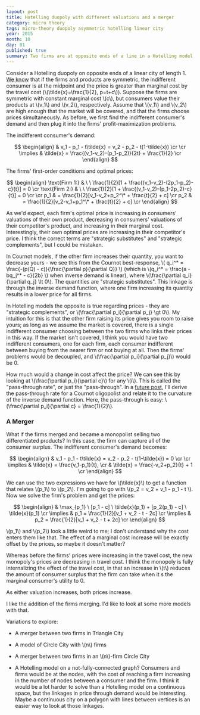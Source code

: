 ```yaml
---
layout: post
title: Hotelling duopoly with different valuations and a merger
category: micro theory
tags: micro-theory duopoly asymmetric hotelling linear city 
year: 2015
month: 10
day: 01
published: true
summary: Two firms are at opposite ends of a line in a Hotelling model, and customers value their products differently. A merger occurs.
---
```


Consider a Hotelling duopoly on opposite ends of a linear city of length 1. [We know](http://akhilrao.github.io/micro%20theory/2015/09/28/hotelling-triangle-city/) that if the firms and products are symmetric, the indifferent consumer is at the midpoint and the price is greater than marginal cost by the travel cost (\\(\tilde{x}=\frac{1}{2}, p=t+c\\)). Suppose the firms are symmetric with constant marginal cost \\(c\\), but consumers value their products at \\(v_1\\) and \\(v_2\\), respectively. Assume that \\(v_1\\) and \\(v_2\\) are high enough that the market will be covered, and that the firms choose prices simultaneously. As before, we first find the indifferent consumer's demand and then plug it into the firms' profit-maximization problems.

The indifferent consumer's demand:

$$ \begin{align}
& v_1 - p_1 - t\tilde{x} = v_2 - p_2 - t(1-\tilde{x}) \cr
\cr
\implies & \tilde{x} = \frac{(v_1-v_2)-(p_1-p_2)}{2t} + \frac{1}{2} \cr
\end{align} $$

The firms' first-order conditions and optimal prices:

$$ \begin{align}
\text{Firm 1:} & \ \ \frac{1}{2}[1 + \frac{(v_1-v_2)-(2p_1-p_2)-c}{t}] = 0 \cr
\text{Firm 2:} & \ \ \frac{1}{2}[1 + \frac{(v_1-v_2)-(p_1-2p_2)-c}{t}] = 0 \cr \cr
p_1 & = \frac{1}{2}[v_1-v_2+p_2^\* + \frac{t}{2} + c] \cr
p_2 & = \frac{1}{2}[v_2-v_1+p_1^\* + \frac{t}{2} + c] \cr
\end{align} $$

As we'd expect, each firm's optimal price is increasing in consumers' valuations of their own product, decreasing in consumers' valuations of their competitor's product, and increasing in their marginal cost. Interestingly, their own optimal prices are increasing in their competitor's price. I think the correct terms are "strategic substitutes" and "strategic complements", but I could be mistaken.

In Cournot models, if the other firm increases their quantity, you want to decrease yours - we see this from the Cournot best-response, \\( q_i^\* = \frac{-(p(Q) - c)}{\frac{\partial p}{\partial Q}} \\) (which is \\(q_i^\* = \frac{a - bq_j^\* - c}{2b} \\) when inverse demand is linear), where \\(\frac{\partial q_i}{\partial q_j} \lt 0\\). The quantities are "strategic substitutes". This linkage is through the inverse demand function, where one firm increasing its quantity results in a lower price for all firms.

In Hotelling models the opposite is true regarding prices - they are "strategic complements", or \\(\frac{\partial p_i}{\partial p_j} \gt 0\\). My intuition for this is that the other firm raising its price gives you room to raise yours; as long as we assume the market is covered, there is a single indifferent consumer choosing between the two firms who links their prices in this way. If the market isn't covered, I think you would have two indifferent consumers, one for each firm, each consumer indifferent between buying from the nearer firm or not buying at all. Then the firms' problems would be decoupled, and \\(\frac{\partial p_i}{\partial p_j}\\) would be 0.

How much would a change in cost affect the price? We can see this by looking at \\(\frac{\partial p_i}{\partial c}\\) for any \\(i\\). This is called the "pass-through rate", or just the "pass-through". In a [future post](http://akhilrao.github.io/micro%20theory/2015/10/02/passthrough-symmetric-cournot/), I'll derive the pass-through rate for a Cournot oligopolist and relate it to the curvature of the inverse demand function. Here, the pass-through is easy: \\(\frac{\partial p_i}{\partial c} = \frac{1}{2}\\).

### A Merger

What if the firms merged and became a monopolist selling two differentiated products? In this case, the firm can capture all of the consumer surplus. The indifferent consumer's demand becomes:

$$ \begin{align}
& v_1 - p_1 - t\tilde{x} = v_2 - p_2 - t(1-\tilde{x}) = 0 \cr \cr
\implies & \tilde{x} = \frac{v_1-p_1}{t}, \cr
 & \tilde{x} = \frac{-v_2+p_2}{t} + 1 \cr
\end{align} $$

We can use the two expressions we have for \\(\tilde{x}\\) to get a function that relates \\(p_1\\) to \\(p_2\\). I'm going to go with \\(p_2 = v_2 + v_1 - p_1 - t \\). Now we solve the firm's problem and get the prices:

$$ \begin{align}
& \max_{p_1} \ [p_1 - c] \ \tilde{x}(p_1) + [p_2(p_1) - c] \ \tilde{x}(p_1) \cr
\implies & p_1 = \frac{1}{2}[v_1 + v_2 - t - 2c] \cr
\implies & p_2 = \frac{1}{2}[v_1 + v_2 - t + 2c] \cr
\end{align} $$

\\(p_1\\) and \\(p_2\\) look a little weird to me; I don't understand why the cost enters them like that. The effect of a marginal cost increase will be exactly offset by the prices, so maybe it doesn't matter?

Whereas before the firms' prices were increasing in the travel cost, the new monopoly's prices are decreasing in travel cost. I think the monopoly is fully internalizing the effect of the travel cost, in that an increase in \\(t\\) reduces the amount of consumer surplus that the firm can take when it s the marginal consumer's utility to 0.

As either valuation increases, both prices increase.

I like the addition of the firms merging. I'd like to look at some more models with that.

Variations to explore:

* A merger between two firms in Triangle City

* A model of Circle City with \\(n\\) firms

* A merger between two firms in an \\(n\\)-firm Circle City

* A Hotelling model on a not-fully-connected graph? Consumers and firms would be at the nodes, with the cost of reaching a firm increasing in the number of nodes between a consumer and the firm. I think it would be a lot harder to solve than a Hotelling model on a continuous space, but the linkages in price through demand would be interesting. Maybe a continuous city on a polygon with lines between vertices is an easier way to look at those linkages.